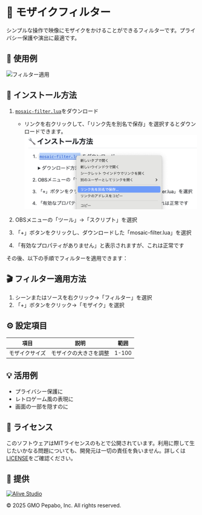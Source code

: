 # 🎨 モザイクフィルター

シンプルな操作で映像にモザイクをかけることができるフィルターです。プライバシー保護や演出に最適です。

## 🎥 使用例

![フィルター適用](./screenshot.png)

## 🔧 インストール方法

1. [`mosaic-filter.lua`](https://raw.githubusercontent.com/pepabo/alive-project-obs-plugins/main/scripts/mosaic-filter/mosaic-filter.lua)をダウンロード

    - リンクを右クリックして、「リンク先を別名で保存」を選択するとダウンロードできます。
    ![ダウンロード方法](./download_mosaic.png)

2. OBSメニューの「ツール」→「スクリプト」を選択
3. 「+」ボタンをクリックし、ダウンロードした「mosaic-filter.lua」を選択
4. 「有効なプロパティがありません」と表示されますが、これは正常です

その後、以下の手順でフィルターを適用できます：

## 🎬 フィルター適用方法

1. シーンまたはソースを右クリック→「フィルター」を選択
2. 「+」ボタンをクリック→「モザイク」を選択

## ⚙️ 設定項目

| 項目           | 説明                   | 範囲  |
| -------------- | ---------------------- | ----- |
| モザイクサイズ | モザイクの大きさを調整 | 1-100 |

## 💡 活用例

- プライバシー保護に
- レトロゲーム風の表現に
- 画面の一部を隠すのに

## 📝 ライセンス

このソフトウェアはMITライセンスのもとで公開されています。利用に際して生じたいかなる問題についても、開発元は一切の責任を負いません。詳しくは[LICENSE](../../LICENSE)をご確認ください。

## 🎯 提供

[![Alive Studio](../../assets/alive-studio-logo.png)](https://alive-project.com/studio)

© 2025 GMO Pepabo, Inc. All rights reserved.
